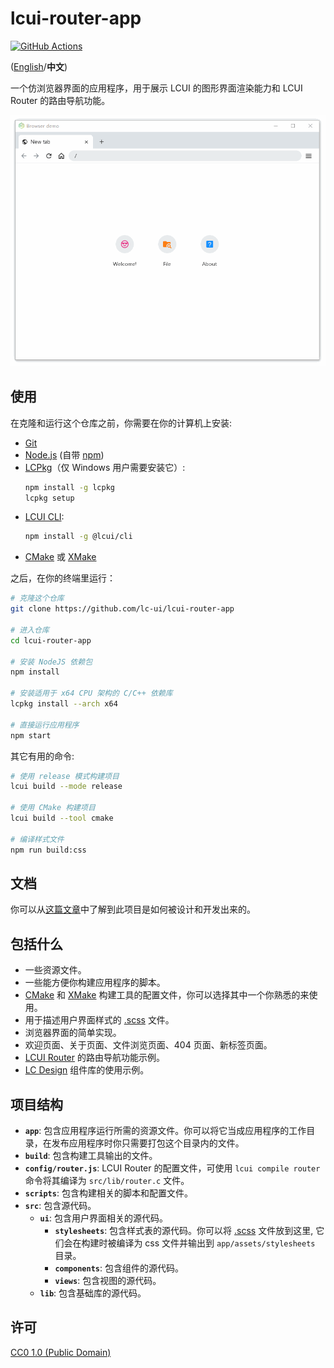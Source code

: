 # lcui-router-app

[![GitHub Actions](https://github.com/lc-ui/lcui-router-app/workflows/C%2FC%2B%2B%20CI/badge.svg)](https://github.com/lc-ui/lcui-router-app/actions)

([English](README.md)/**中文**)

一个仿浏览器界面的应用程序，用于展示 LCUI 的图形界面渲染能力和 LCUI Router 的路由导航功能。

[![运行效果图](./screenshot.gif "运行效果图")](./screenshot.gif)

## 使用

在克隆和运行这个仓库之前，你需要在你的计算机上安装:

- [Git](https://git-scm.com)
- [Node.js](https://nodejs.org/en/download/) (自带 [npm](http://npmjs.com))
- [LCPkg](https://github.com/lc-soft/lcpkg)（仅 Windows 用户需要安装它）:
    ```bash
    npm install -g lcpkg
    lcpkg setup
    ```
- [LCUI CLI](https://github.com/lc-ui/lcui-cli):
    ```bash
    npm install -g @lcui/cli
    ```
- [CMake](https://cmake.org/) 或 [XMake](https://xmake.io/)

之后，在你的终端里运行：

```bash
# 克隆这个仓库
git clone https://github.com/lc-ui/lcui-router-app

# 进入仓库
cd lcui-router-app

# 安装 NodeJS 依赖包
npm install

# 安装适用于 x64 CPU 架构的 C/C++ 依赖库
lcpkg install --arch x64

# 直接运行应用程序
npm start
```

其它有用的命令:

```bash
# 使用 release 模式构建项目
lcui build --mode release

# 使用 CMake 构建项目
lcui build --tool cmake

# 编译样式文件
npm run build:css
```

## 文档

你可以从[这篇文章](https://zhuanlan.zhihu.com/p/115632949)中了解到此项目是如何被设计和开发出来的。

## 包括什么

- 一些资源文件。
- 一些能方便你构建应用程序的脚本。
- [CMake](https://cmake.org/) 和 [XMake](https://xmake.io/) 构建工具的配置文件，你可以选择其中一个你熟悉的来使用。
- 用于描述用户界面样式的 [.scss](https://sass-lang.com/guide) 文件。
- 浏览器界面的简单实现。
- 欢迎页面、关于页面、文件浏览页面、404 页面、新标签页面。
- [LCUI Router](https://github.com/lc-soft/lcui-router) 的路由导航功能示例。
- [LC Design](https://github.com/lc-ui/lc-design) 组件库的使用示例。

## 项目结构

- **`app`**: 包含应用程序运行所需的资源文件。你可以将它当成应用程序的工作目录，在发布应用程序时你只需要打包这个目录内的文件。
- **`build`**: 包含构建工具输出的文件。
- **`config/router.js`**: LCUI Router 的配置文件，可使用 `lcui compile router` 命令将其编译为 `src/lib/router.c` 文件。
- **`scripts`**: 包含构建相关的脚本和配置文件。
- **`src`**: 包含源代码。
  - **`ui`**: 包含用户界面相关的源代码。
    - **`stylesheets`**: 包含样式表的源代码。你可以将 [.scss](https://sass-lang.com/guide) 文件放到这里, 它们会在构建时被编译为 css 文件并输出到  `app/assets/stylesheets` 目录。
    - **`components`**: 包含组件的源代码。
    - **`views`**: 包含视图的源代码。
  - **`lib`**: 包含基础库的源代码。

## 许可

[CC0 1.0 (Public Domain)](LICENSE.md)
